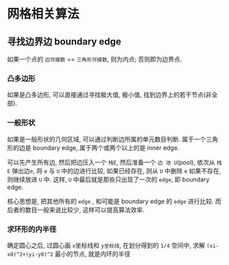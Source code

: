 # 网格相关算法

## 寻找边界边 boundary edge

如果一个点的 `边邻接数` == `三角形邻接数`, 则为内点; 否则即为边界点.

### 凸多边形

如果是凸多边形, 可以直接通过寻找极大值, 极小值, 找到边界上的若干节点(非全部).

### 一般形状

如果是一般形状的几何区域, 可以通过判断边所属的单元数目判断.
属于一个三角形的边是 boundary edge, 属于两个或两个以上的是 inner edge.

可以先产生所有边, 然后把边压入一个 `栈E`,
然后准备一个 `边 池 U`(pool),  依次从 `栈E` 弹出边`e`,
将 `e` 与 `U` 中的边进行比较, 如果已经存在, 则从 `U` 中删除 `e`
如果不存在, 则继续放进 `U` 中.
这样, `U` 中最后就是那些只出现了一次的 `edge`, 即 boundary edge.

核心思想是, 把其他所有的 `edge` , 和可能是 boundary edge 的 `edge` 进行比较.
而后者的数目一般来说比较少, 这样可以提高算法效率.

### 求环形的内半径

确定圆心之后, 过圆心画 `x`坐标线和 `y坐标线`, 
在划分得到的 `1/4` 空间中, 
求解 `(xi-x0)^2+(yi-y0)^2` 最小的节点, 就是内环的半径